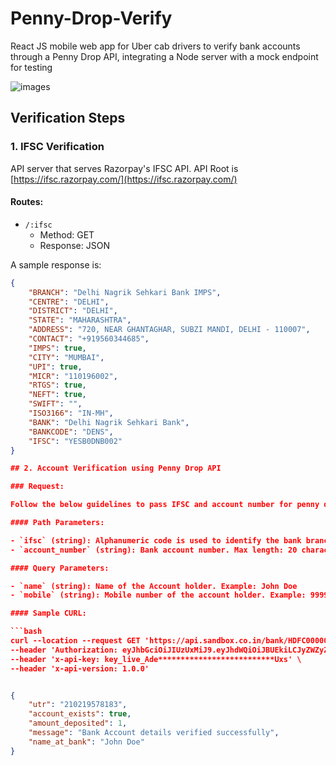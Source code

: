 # Penny-Drop-Verify
React JS mobile web app for Uber cab drivers to verify bank accounts through a Penny Drop API, integrating a Node server with a mock endpoint for testing

![images](https://github.com/punyaslokdutta/Penny-Drop-Verify/assets/13198518/9067ffa7-a371-42c8-bff9-2d964ad3931a)

## Verification Steps

### 1. IFSC Verification

API server that serves Razorpay's IFSC API. API Root is [https://ifsc.razorpay.com/](https://ifsc.razorpay.com/)

#### Routes:

- `/:ifsc`
  - Method: GET
  - Response: JSON

A sample response is:

```json
{
	"BRANCH": "Delhi Nagrik Sehkari Bank IMPS",
	"CENTRE": "DELHI",
	"DISTRICT": "DELHI",
	"STATE": "MAHARASHTRA",
	"ADDRESS": "720, NEAR GHANTAGHAR, SUBZI MANDI, DELHI - 110007",
	"CONTACT": "+919560344685",
	"IMPS": true,
	"CITY": "MUMBAI",
	"UPI": true,
	"MICR": "110196002",
	"RTGS": true,
	"NEFT": true,
	"SWIFT": "",
	"ISO3166": "IN-MH",
	"BANK": "Delhi Nagrik Sehkari Bank",
	"BANKCODE": "DENS",
	"IFSC": "YESB0DNB002"
}

## 2. Account Verification using Penny Drop API

### Request:

Follow the below guidelines to pass IFSC and account number for penny drop verification

#### Path Parameters:

- `ifsc` (string): Alphanumeric code is used to identify the bank branches. Max length: 11 characters. Example: SBIN0021745
- `account_number` (string): Bank account number. Max length: 20 characters. Example: 026291800001191

#### Query Parameters:

- `name` (string): Name of the Account holder. Example: John Doe
- `mobile` (string): Mobile number of the account holder. Example: 9999999999

#### Sample CURL:

```bash
curl --location --request GET 'https://api.sandbox.co.in/bank/HDFC0000001/accounts/026291800001191/verify?name=JOHN%20DOE&mobile=9999999999' \
--header 'Authorization: eyJhbGciOiJIUzUxMiJ9.eyJhdWQiOiJBUEkiLCJyZWZyZXNoX3Rva2VuIjoi...YOUR_TOKEN_HERE...' \
--header 'x-api-key: key_live_Ade**************************Uxs' \
--header 'x-api-version: 1.0.0'


{
	"utr": "210219578183",
	"account_exists": true,
	"amount_deposited": 1,
	"message": "Bank Account details verified successfully",
	"name_at_bank": "John Doe"
}
```


